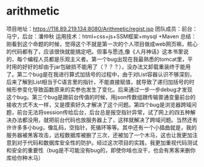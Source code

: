 # arithmetic
项目地址：https://118.89.219.134:8080/Arithmetic/regist.jsp
团队成员：前台：马宁，后台：潘仲秋
运用技术：html+css+js+SSM框架+mysql +Maven
总结：
刚看到这个命题的时候，觉得这个不就是第一次的个人项目做成web网页嘛，核心的代码都有了，应该很快就能搞定吧。但事与愿违,像《人月神话》这本书里说的，每个编程人员都是乐观主义者。第一个bug出现在我最熟悉的tomcat里，平时用的好好的却由于jar包破损不能用了（？？？），没办法又卸载重装终于能用了。第二个bug是在我进行算式加括号的过程中，由于对List容器认识不够深刻，后来了解到List相当于C语言里的指针，不能直接赋值，就导致了递归加括号的时候形参变化导致函数原来的实参也发生了变化。后来通过一步一步debug才发现这个bug。第三个bug是跟前台传值的时候，用json传数组跟传输普通变量前台的接收方式不太一样，又是摸索好久才解决了这个问题。第四个bug是浏览器跨域问题，前台无法将session传给后台，后台总是报空指针异常，试了网上的四五种解决办法都没用，就把前台代码也放服务器上了，这样就解决了跨域问题。当然还有许许多多小bug，像乱码，空指针，死循环等等。其中还有一个小插曲就是，我的服务器被黑客攻击，远程数据库被删了三次，还被加了一个木马，这也让我更加注意到对于代码和数据库安全性的防护。经过这次项目的实践，我更加重视代码测试和安全的重要性（bug是不可能没有bug的，即使你啥也没干，也会有黑客来删你库给你种木马）
